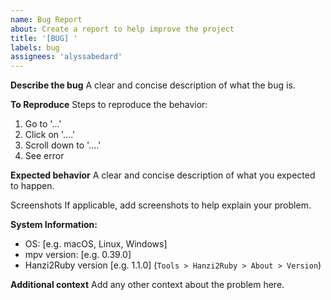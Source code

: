 ```yaml
---
name: Bug Report
about: Create a report to help improve the project
title: '[BUG] '
labels: bug
assignees: 'alyssabedard'
---
```


**Describe the bug** A clear and concise description of what the bug is.

**To Reproduce**
Steps to reproduce the behavior:

1. Go to '...'
2. Click on '....'
3. Scroll down to '....'
4. See error


**Expected behavior**
A clear and concise description of what you expected to happen.

Screenshots If applicable, add screenshots to help explain your problem.

**System Information:**
- OS: [e.g. macOS, Linux, Windows]
- mpv version: [e.g. 0.39.0]
- Hanzi2Ruby version [e.g. 1.1.0]  (`Tools > Hanzi2Ruby > About > Version`)


**Additional context**
Add any other context about the problem here.